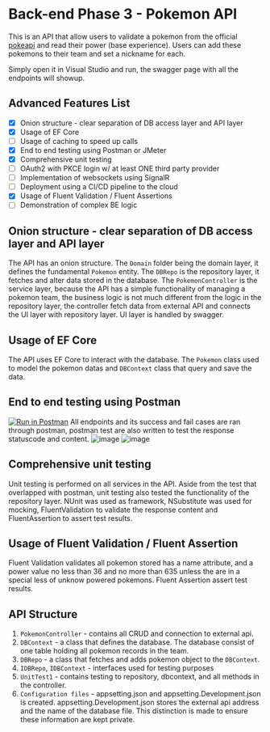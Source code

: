 # Back-end Phase 3 - Pokemon API

This is an API that allow users to validate a pokemon from the official [pokeapi](pokeapi.co) and read their power (base experience). Users can add these pokemons to their team and set a nickname for each. 

Simply open it in Visual Studio and run, the swagger page with all the endpoints will showup. 

## Advanced Features List

- [x] Onion structure - clear separation of DB access layer and API layer
- [x] Usage of EF Core
- [ ] Usage of caching to speed up calls
- [x] End to end testing using Postman or JMeter
- [x] Comprehensive unit testing
- [ ] OAuth2 with PKCE login w/ at least ONE third party provider
- [ ] Implementation of websockets using SignalR
- [ ] Deployment using a CI/CD pipeline to the cloud
- [x] Usage of Fluent Validation / Fluent Assertions
- [ ] Demonstration of complex BE logic

## Onion structure - clear separation of DB access layer and API layer
The API has an onion structure. The `Domain` folder being the domain layer, it defines the fundamental `Pokemon` entity.
The `DBRepo` is the repository layer, it fetches and alter data stored in the database. The `PokemonController` is the service layer, because the API has a simple functionality of managing a pokemon team, the business logic is not much different from the logic in the repository layer, the controller fetch data from external API and connects the UI layer with repository layer. UI layer is handled by swagger. 

## Usage of EF Core
The API uses EF Core to interact with the database. The `Pokemon` class used to model the pokemon datas and `DBContext` class that query and save the data. 

## End to end testing using Postman
[![Run in Postman](https://run.pstmn.io/button.svg)](https://app.getpostman.com/run-collection/17071782-560dcaa4-dfa3-410b-a92e-4c500a21b97f?action=collection%2Ffork&collection-url=entityId%3D17071782-560dcaa4-dfa3-410b-a92e-4c500a21b97f%26entityType%3Dcollection%26workspaceId%3D2fa8564e-44e0-4971-b7bf-5f18e1b31955)
All endpoints and its success and fail cases are ran through postman, postman test are also written to test the response statuscode and content. 
![image](https://user-images.githubusercontent.com/88317853/188636092-89eb8587-776c-420a-926f-678f60f905b1.png)
![image](https://user-images.githubusercontent.com/88317853/188636247-247e91c1-333d-4615-a4fe-f70d6d812f83.png)

## Comprehensive unit testing
Unit testing is performed on all services in the API. Aside from the test that overlapped with postman, unit testing also tested the functionality of the repository layer. NUnit was used as framework, NSubstitute was used for mocking, FluentValidation to validate the response content and FluentAssertion to assert test results. 

## Usage of Fluent Validation / Fluent Assertion
Fluent Validation validates all pokemon stored has a name attribute, and a power value no less than 36 and no more than 635 unless the are in a special less of unknow powered pokemons. Fluent Assertion assert test results. 

## API Structure

1. `PokemonController` - contains all CRUD and connection to external api.
2. `DBContext` - a class that defines the database. The database consist of one table holding all pokemon records in the team.
3. `DBRepo` - a class that fetches and adds pokemon object to the `DBContext`.
4. `IDBRepo`, `IDBContext` - interfaces used for testing purposes
5. `UnitTest1` - contains testing to repository, dbcontext, and all methods in the controller.
6. `Configuration files` - appsetting.json and appsetting.Development.json is created. appsetting.Development.json stores the external api address and the name of the database file. This distinction is made to ensure these information are kept private. 
